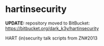 hartinsecurity
==============

<b>UPDATE:</b> repository moved to BitBucket: https://bitbucket.org/dark_k3y/hartinsecurity

HART (in)security talk scripts from ZN#2013
